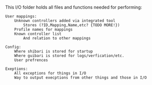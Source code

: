 This I/O folder holds all files and functions needed for performing:

	User mappings:
		Unknown controllers added via integrated tool
			Stores (?ID,Mapping,Name,etc? {TODO MORE!})
		Profile names for mappings
		Known controller list
			And relation to other mappings

	Config:
		Where shibari is stored for startup
		Where guibari is stored for logs/verfication/etc.
		User prefrences

	Exeptions:
		All exceptions for things in I/O
		Way to output execptions from other things and those in I/O
